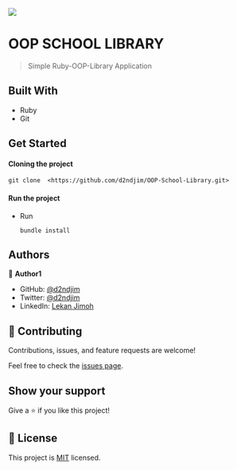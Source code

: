 ![](https://img.shields.io/badge/Microverse-blueviolet)

# OOP SCHOOL LIBRARY

> Simple Ruby-OOP-Library Application


## Built With

- Ruby
- Git

## Get Started

#### Cloning the project

```
git clone  <https://github.com/d2ndjim/OOP-School-Library.git>
```

#### Run the project
- Run 
  ```
  bundle install
  ```



## Authors

👤 **Author1**

- GitHub: [@d2ndjim](https://github.com/d2ndjim)
- Twitter: [@d2ndjim](https://twitter.com/d2ndjim_)
- LinkedIn: [Lekan Jimoh](https://linkedin.com/in/lekanj)

## 🤝 Contributing

Contributions, issues, and feature requests are welcome!

Feel free to check the [issues page](../../issues/).

## Show your support

Give a ⭐️ if you like this project!


## 📝 License

This project is [MIT](./MIT.md) licensed.
